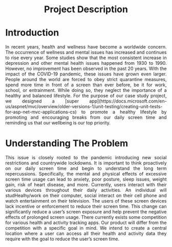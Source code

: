 <h1 align="center"> Project Description </h1>

# Introduction
<section align="justify" markdown="1">
  In recent years, health and wellness have become a worldwide concern. The occurrence of wellness and mental issues has increased and continues to rise every year.
  Some studies show that the most consistent increase in depression and other mental health issues happened from 1930 to 1990.
  However, no improvement has been observed in the past 20 years. With the impact of the COVID-19 pandemic, these issues have grown even larger.
  People around the world are forced to obey strict quarantine measures, spend more time in front of a screen than ever before, be it for work, school, or entrainment.
  While doing so, they neglect the importance of a healthy and balanced lifestyle. For the purpose of our case study project, we designed a [super app](https://docs.microsoft.com/en-us/aspnet/mvc/overview/older-versions-1/unit-testing/creating-unit-tests-for-asp-net-mvc-applications-cs) to promote a healthy           lifestyle by promoting and encouraging breaks from our daily screen time and reminding us that our wellbeing is our top priority.
</section>

# Understanding The Problem
<p align="justify">
  This issue is closely rooted to the pandemic introducing new social restrictions and countrywide lockdowns.
  It is important to think proactively on our daily screen time and begin to understand the long term repercussions.
  Specifically, the mental and physical effects of excessive screen time usage can lead to anxiety, poor posture, sleep issues, weight gain, risk of heart disease, and more.
  Currently, users interact with their various devices throughout their daily activities. An individual will studHealhy/work on their computer, social interact on their cell phone and watch entertainment on their television.
  The users of these screen devices lack incentive or enforcement to reduce their screen time. This change can significantly reduce a user’s screen exposure and help prevent the negative effects of prolonged screen usage. There currently exists some competition for various health and activity tracking apps. Our product will differ from the competition with a specific goal in mind. We intend to create a central location where a user can access all their health and activity data they require with the goal to reduce the user’s screen time.
</p>
